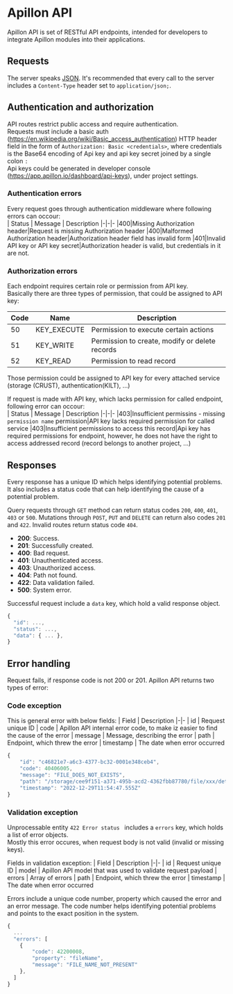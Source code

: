 # Apillon API

Apillon API is set of RESTful API endpoints, intended for developers to integrate Apillon modules into their applications.

## Requests

The server speaks [JSON](https://en.wikipedia.org/wiki/JSON). It's recommended that every call to the server includes a `Content-Type` header set to `application/json;`.

## Authentication and authorization

API routes restrict public access and require authentication. \
Requests must include a basic auth (https://en.wikipedia.org/wiki/Basic_access_authentication) HTTP header field in the form of `Authorization: Basic <credentials>`, where credentials is the Base64 encoding of Api key and api key secret joined by a single colon `:` \
Api keys could be generated in developer console (https://app.apillon.io/dashboard/api-keys), under project settings.

### Authentication errors

Every request goes through authentication middleware where following errors can occour: \
| Status | Message | Description
|-|-|-
|400|Missing Authorization header|Request is missing Authorization header
|400|Malformed Authorization header|Authorization header field has invalid form
|401|Invalid API key or API key secret|Authorization header is valid, but credentials in it are not.

### Authorization errors

Each endpoint requires certain role or permission from API key. \
Basically there are three types of permission, that could be assigned to API key:

| Code | Name        | Description                                    |
| ---- | ----------- | ---------------------------------------------- |
| 50   | KEY_EXECUTE | Permission to execute certain actions          |
| 51   | KEY_WRITE   | Permission to create, modify or delete records |
| 52   | KEY_READ    | Permission to read record                      |

Those permission could be assigned to API key for every attached service (storage (CRUST), authentication(KILT), ...)

If request is made with API key, which lacks permission for called endpoint, following error can occour: \
| Status | Message | Description
|-|-|-
|403|Insufficient permissins - missing `permission name` permission|API key lacks required permission for called service
|403|Insufficient permissions to access this record|Api key has required permissions for endpoint, however, he does not have the right to access addressed record (record belongs to another project, ...)

## Responses

Every response has a unique ID which helps identifying potential problems. It also includes a status code that can help identifying the cause of a potential problem.

Query requests through `GET` method can return status codes `200`, `400`, `401`, `403` or `500`. Mutations through `POST`, `PUT` and `DELETE` can return also codes `201` and `422`. Invalid routes return status code `404`.

- **200**: Success.
- **201**: Successfully created.
- **400**: Bad request.
- **401**: Unauthenticated access.
- **403**: Unauthorized access.
- **404**: Path not found.
- **422**: Data validation failed.
- **500**: System error.

Successful request include a `data` key, which hold a valid response object.

```js
{
  "id": ...,
  "status": ...,
  "data": { ... },
}
```

## Error handling

Request fails, if response code is not 200 or 201. Apillon API returns two types of error:

### Code exception

This is general error with below fields:
| Field | Description
|-|-
| id | Request unique ID
| code | Apillon API internal error code, to make iz easier to find the cause of the error
| message | Message, describing the error
| path | Endpoint, which threw the error
| timestamp | The date when error occurred

```js
{
    "id": "c46821e7-a6c3-4377-bc32-0001e348ceb4",
    "code": 40406005,
    "message": "FILE_DOES_NOT_EXISTS",
    "path": "/storage/cee9f151-a371-495b-acd2-4362fbb87780/file/xxx/detail",
    "timestamp": "2022-12-29T11:54:47.555Z"
}
```

### Validation exception

Unprocessable entity `422 Error status ` includes a `errors` key, which holds a list of error objects.\
Mostly this error occures, when request body is not valid (invalid or missing keys).

Fields in validation exception:
| Field | Description
|-|-
| id | Request unique ID
| model | Apillon API model that was used to validate request payload
| errors | Array of errors
| path | Endpoint, which threw the error
| timestamp | The date when error occurred

Errors include a unique code number, property which caused the error and an error message. The code number helps identifying potential problems and points to the exact position in the system.

```js
{
  ...
  "errors": [
    {
        "code": 42200008,
        "property": "fileName",
        "message": "FILE_NAME_NOT_PRESENT"
    },
  ]
}
```

